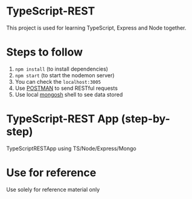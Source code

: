 # TypeScript-REST

This project is used for learning TypeScript, Express and Node together.

# Steps to follow

1. `npm install` (to install dependencies)
2. `npm start` (to start the nodemon server)
3. You can check the `localhost:3005`
4. Use [POSTMAN](https://postman.com) to send RESTful requests
5. Use local [mongosh](https://www.mongodb.com/) shell to see data stored

# TypeScript-REST App (step-by-step)

TypeScriptRESTApp using TS/Node/Express/Mongo

# Use for reference

Use solely for reference material only

